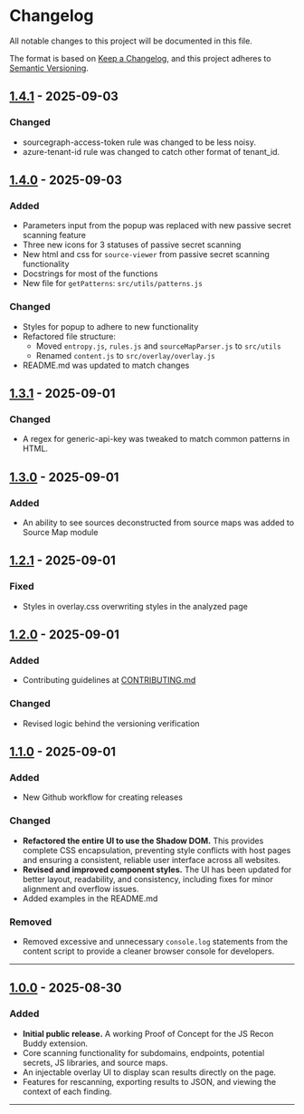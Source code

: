 # Changelog

All notable changes to this project will be documented in this file.

The format is based on [Keep a Changelog](https://keepachangelog.com/en/1.0.0/),
and this project adheres to [Semantic Versioning](https://semver.org/spec/v2.0.0.html).

## [1.4.1] - 2025-09-03

### Changed

- sourcegraph-access-token rule was changed to be less noisy.
- azure-tenant-id rule was changed to catch other format of tenant_id.

## [1.4.0] - 2025-09-03

### Added

- Parameters input from the popup was replaced with new passive secret scanning feature
- Three new icons for 3 statuses of passive secret scanning
- New html and css for `source-viewer` from passive secret scanning functionality
- Docstrings for most of the functions
- New file for `getPatterns`: `src/utils/patterns.js`

### Changed

- Styles for popup to adhere to new functionality
- Refactored file structure:
	- Moved `entropy.js`, `rules.js` and `sourceMapParser.js` to `src/utils`
	- Renamed `content.js` to `src/overlay/overlay.js`
- README.md was updated to match changes

## [1.3.1] - 2025-09-01

### Changed

- A regex for generic-api-key was tweaked to match common patterns in HTML.

## [1.3.0] - 2025-09-01

### Added

- An ability to see sources deconstructed from source maps was added to Source Map module

## [1.2.1] - 2025-09-01

### Fixed

- Styles in overlay.css overwriting styles in the analyzed page

## [1.2.0] - 2025-09-01

### Added

- Contributing guidelines at [CONTRIBUTING.md](CONTRIBUTING.md)

### Changed

- Revised logic behind the versioning verification

## [1.1.0] - 2025-09-01

### Added

- New Github workflow for creating releases

### Changed

- **Refactored the entire UI to use the Shadow DOM.** This provides complete CSS encapsulation, preventing style conflicts with host pages and ensuring a consistent, reliable user interface across all websites.
- **Revised and improved component styles.** The UI has been updated for better layout, readability, and consistency, including fixes for minor alignment and overflow issues.
- Added examples in the README.md 

### Removed

-   Removed excessive and unnecessary `console.log` statements from the content script to provide a cleaner browser console for developers.

---

## [1.0.0] - 2025-08-30

### Added

- **Initial public release.** A working Proof of Concept for the JS Recon Buddy extension.
- Core scanning functionality for subdomains, endpoints, potential secrets, JS libraries, and source maps.
- An injectable overlay UI to display scan results directly on the page.
- Features for rescanning, exporting results to JSON, and viewing the context of each finding.

---

[1.4.1]: https://github.com/TheArqsz/JSRecon-Buddy/compare/v1.4.0...v1.4.1
[1.4.0]: https://github.com/TheArqsz/JSRecon-Buddy/compare/v1.3.1...v1.4.0
[1.3.1]: https://github.com/TheArqsz/JSRecon-Buddy/compare/v1.3.0...v1.3.1
[1.3.0]: https://github.com/TheArqsz/JSRecon-Buddy/compare/v1.2.1...v1.3.0
[1.2.1]: https://github.com/TheArqsz/JSRecon-Buddy/compare/v1.2.0...v1.2.1
[1.2.0]: https://github.com/TheArqsz/JSRecon-Buddy/compare/v1.1.0...v1.2.0
[1.1.0]: https://github.com/TheArqsz/JSRecon-Buddy/compare/v1.0.0...v1.1.0
[1.0.0]: https://github.com/TheArqsz/JSRecon-Buddy/releases/tag/v1.0.0
